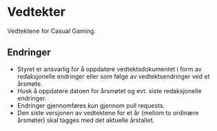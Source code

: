 # Vedtekter
Vedtektene for Casual Gaming.

## Endringer

- Styret er ansvarlig for å oppdatere vedtektsdokumentet i form av redaksjonelle endringer eller som følge av vedtektsendringer ved et årsmøte.
- Husk å oppdatere datoen for årsmøtet og evt. siste redaksjonelle endringer.
- Endringer gjennomføres kun gjennom pull requests.
- Den siste versjonen av vedtektene for et år (mellom to ordinære årsmøter) skal tagges med det aktuelle årstallet.
